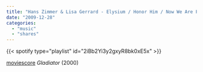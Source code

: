 ```yaml
---
title: "Hans Zimmer & Lisa Gerrard - Elysium / Honor Him / Now We Are Free"
date: "2009-12-28"
categories:
  - "music"
  - "shares"
---
```


{{< spotify type="playlist" id="2iBb2Yi3y2gxyR8bk0xE5x" >}}

[moviescore](http://moviescore.tumblr.com/post/292969079/hans-zimmer-lisa-gerrard-elysium-honor-him) _Gladiator_ (2000)
